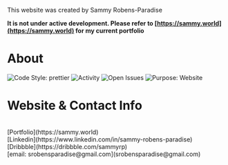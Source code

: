 This website was created by Sammy Robens-Paradise

**It is not under active development. Please refer to [https://sammy.world](https://sammy.world) for my current portfolio**

# About

![Code Style: prettier](https://img.shields.io/badge/Code%20Style-Prettier-yellow)
![Activity](https://img.shields.io/github/commit-activity/m/SammyRobensParadise/SammyRobensParadise.github.io)
![Open Issues](https://img.shields.io/github/issues/SammyRobensParadise/SammyRobensParadise.github.io)
![Purpose: Website](https://img.shields.io/badge/Purpose-Website-orange)

# Website & Contact Info

<br/>
[Portfolio](https://sammy.world)
<br/>
[Linkedin](https://www.linkedin.com/in/sammy-robens-paradise)
<br/>
[Dribbble](https://dribbble.com/sammyrp)
<br/>
[email: srobensparadise@gmail.com](srobensparadise@gmail.com)
